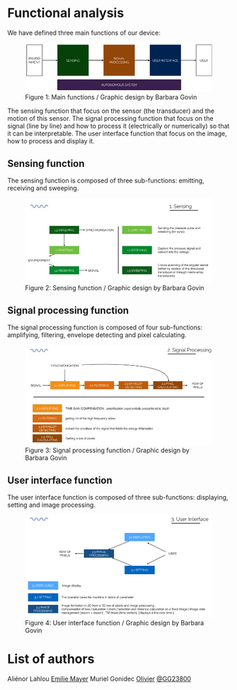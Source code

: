 # Functional analysis

We have defined three main functions of our device:

<figure>
  <img src="./functional_analysis/functional_analysis.jpg" alt="" />
  <figcaption> Figure 1: Main functions / Graphic design by Barbara Govin </figcaption>
</figure>

The sensing function that focus on the sensor (the transducer) and the motion of this sensor. The signal processing function that focus on the signal (line by line) and how to process it (electrically or numerically) so that it can be interpretable. The user interface function that focus on the image, how to process and display it.

## Sensing function

The sensing function is composed of three sub-functions: emitting, receiving and sweeping.

<figure>
  <img src="./functional_analysis/sensing.png" alt="" />
  <figcaption> Figure 2: Sensing function / Graphic design by Barbara Govin  </figcaption>
</figure>

## Signal processing function

The signal processing function is composed of four sub-functions: amplifying, filtering, envelope detecting and pixel calculating.

<figure>
  <img src="./functional_analysis/signal_analysis.png" alt="" />
  <figcaption> Figure 3: Signal processing function / Graphic design by Barbara Govin  </figcaption>
</figure>

## User interface function

The user interface function is composed of three sub-functions: displaying, setting and image processing.

<figure>
  <img src="./functional_analysis/user_interface.png" alt="" />
  <figcaption> Figure 4: User interface function / Graphic design by Barbara Govin  </figcaption>
</figure> 

# List of authors
Aliénor Lahlou
[Emilie Mayer](https://github.com/mayere)
Muriel Gonidec
[Olivier](https://github.com/Olivierff)
[@GG23800](https://github.com/GG23800)


